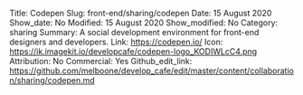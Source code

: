 Title: Codepen
Slug: front-end/sharing/codepen
Date: 15 August 2020
Show_date: No
Modified: 15 August 2020
Show_modified: No
Category: sharing
Summary: A social development environment for front-end designers and developers.
Link: https://codepen.io/
Icon: https://ik.imagekit.io/developcafe/codepen-logo_KODIWLcC4.png
Attribution: No
Commercial: Yes
Github_edit_link: https://github.com/melboone/develop_cafe/edit/master/content/collaboration/sharing/codepen.md
